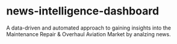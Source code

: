 # news-intelligence-dashboard
A data-driven and automated approach to gaining insights into the Maintenance Repair &amp; Overhaul Aviation Market by analzing news.
